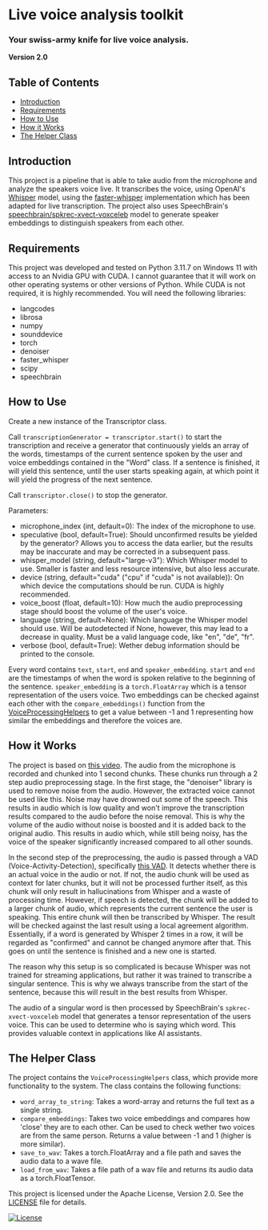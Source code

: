 # Live voice analysis toolkit
### Your swiss-army knife for live voice analysis.

**Version 2.0**

## Table of Contents
- [Introduction](#introduction)
- [Requirements](#requirements)
- [How to Use](#how-to-use)
- [How it Works](#how-it-works)
- [The Helper Class](#the-helper-class)

## Introduction
This project is a pipeline that is able to take audio from the microphone and analyze the speakers voice live. It transcribes the voice, using OpenAI's [Whisper](https://github.com/openai/whisper) model, using the [faster-whisper](https://github.com/SYSTRAN/faster-whisper) implementation which has been adapted for live transcription. The project also uses SpeechBrain's [speechbrain/spkrec-xvect-voxceleb](https://huggingface.co/speechbrain/spkrec-xvect-voxceleb) model to generate speaker embeddings to distinguish speakers from each other.

## Requirements
This project was developed and tested on Python 3.11.7 on Windows 11 with access to an Nvidia GPU with CUDA. I cannot guarantee that it will work on other operating systems or other versions of Python. While CUDA is not required, it is highly recommended.
You will need the following libraries:

- langcodes
- librosa
- numpy
- sounddevice
- torch
- denoiser
- faster_whisper
- scipy
- speechbrain

## How to Use
Create a new instance of the Transcriptor class.

Call `transcriptionGenerator = transcriptor.start()` to start the transcription and receive a generator that continuously yields an array of the words, timestamps of the current sentence spoken by the user and voice embeddings contained in the "Word" class. If a sentence is finished, it will yield this sentence, until the user starts speaking again, at which point it will yield the progress of the next sentence.

Call `transcriptor.close()` to stop the generator.

Parameters:
- microphone_index (int, default=0): The index of the microphone to use.
- speculative (bool, default=True): Should unconfirmed results be yielded by the generator? Allows you to access the data earlier, but the results may be inaccurate and may be corrected in a subsequent pass.
- whisper_model (string, default="large-v3"): Which Whisper model to use. Smaller is faster and less resource intensive, but also less accurate.
- device (string, default="cuda" ("cpu" if "cuda" is not available)): On which device the computations should be run. CUDA is highly recommended.
- voice_boost (float, default=10): How much the audio preprocessing stage should boost the volume of the user's voice.
- language (string, default=None): Which language the Whisper model should use. Will be autodetected if None, however, this may lead to a decrease in quality. Must be a valid language code, like "en", "de", "fr".
- verbose (bool, default=True): Wether debug information should be printed to the console.

Every word contains `text`, `start`, `end` and `speaker_embedding`. `start` and `end` are the timestamps of when the word is spoken relative to the beginning of the sentence. `speaker_embedding` is a `torch.FloatArray` which is a tensor representation of the users voice. Two embeddings can be checked against each other with the `compare_embeddings()` function from the [VoiceProcessingHelpers](#the-helper-class) to get a value between -1 and 1 representing how similar the embeddings and therefore the voices are.


## How it Works
The project is based on [this video](https://www.youtube.com/watch?v=_spinzpEeFM). The audio from the microphone is recorded and chunked into 1 second chunks. These chunks run through a 2 step audio preprocessing stage. In the first stage, the "denoiser" library is used to remove noise from the audio. However, the extracted voice cannot be used like this. Noise may have drowned out some of the speech. This results in audio which is low quality and won't improve the transcription results compared to the audio before the noise removal. This is why the volume of the audio without noise is boosted and it is added back to the original audio. This results in audio which, while still being noisy, has the voice of the speaker significantly increased compared to all other sounds.

In the second step of the preprocessing, the audio is passed through a VAD (Voice-Activity-Detection), specifically [this VAD](https://github.com/snakers4/silero-vad). It detects whether there is an actual voice in the audio or not. If not, the audio chunk will be used as context for later chunks, but it will not be processed further itself, as this chunk will only result in hallucinations from Whisper and a waste of processing time. However, if speech is detected, the chunk will be added to a larger chunk of audio, which represents the current sentence the user is speaking. This entire chunk will then be transcribed by Whisper. The result will be checked against the last result using a local agreement algorithm. Essentially, if a word is generated by Whisper 2 times in a row, it will be regarded as "confirmed" and cannot be changed anymore after that. This goes on until the sentence is finished and a new one is started.

The reason why this setup is so complicated is because Whisper was not trained for streaming applications, but rather it was trained to transcribe a singular sentence. This is why we always transcribe from the start of the sentence, because this will result in the best results from Whisper.

The audio of a singular word is then processed by SpeechBrain's `spkrec-xvect-voxceleb` model that generates a tensor representation of the users voice. This can be used to determine who is saying which word. This provides valuable context in applications like AI assistants.

## The Helper Class
The project contains the `VoiceProcessingHelpers` class, which provide more functionality to the system. The class contains the following functions:

- `word_array_to_string`: Takes a word-array and returns the full text as a single string.
- `compare_embeddings`: Takes two voice embeddings and compares how 'close' they are to each other. Can be used to check wether two voices are from the same person. Returns a value between -1 and 1 (higher is more similar).
- `save_to_wav`: Takes a torch.FloatArray and a file path and saves the audio data to a wave file.
- `load_from_wav`: Takes a file path of a wav file and returns its audio data as a torch.FloatTensor.

This project is licensed under the Apache License, Version 2.0. See the [LICENSE](LICENSE) file for details.

[![License](https://img.shields.io/badge/License-Apache%202.0-blue.svg)](https://opensource.org/licenses/Apache-2.0)
